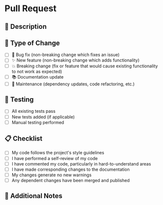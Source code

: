 # Pull Request

## 📝 Description

<!-- Provide a brief description of the changes in this PR -->

## 🔄 Type of Change

<!-- Mark the relevant option with an "x" -->

- [ ] 🐛 Bug fix (non-breaking change which fixes an issue)
- [ ] ✨ New feature (non-breaking change which adds functionality)
- [ ] 💥 Breaking change (fix or feature that would cause existing functionality to not work as expected)
- [ ] 📚 Documentation update
- [ ] 🔧 Maintenance (dependency updates, code refactoring, etc.)

## 🧪 Testing

<!-- Describe the tests that you ran to verify your changes -->

- [ ] All existing tests pass
- [ ] New tests added (if applicable)
- [ ] Manual testing performed

## 📋 Checklist

<!-- Mark completed items with an "x" -->

- [ ] My code follows the project's style guidelines
- [ ] I have performed a self-review of my code
- [ ] I have commented my code, particularly in hard-to-understand areas
- [ ] I have made corresponding changes to the documentation
- [ ] My changes generate no new warnings
- [ ] Any dependent changes have been merged and published

## 📖 Additional Notes

<!-- Add any additional notes, screenshots, or context about the PR -->